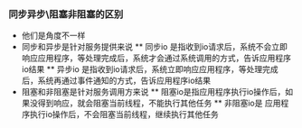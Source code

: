 
### 同步异步\阻塞非阻塞的区别
* 他们是角度不一样
* 同步和异步是针对服务提供来说
** 同步io 是指收到io请求后，系统不会立即响应应用程序，等处理完成后，系统才会通过系统调用的方式，告诉应用程序io结果
** 异步io 是指收到io请求后，系统立即响应应用程序，等处理完成后，系统再通过事件通知的方式，告诉应用程序io结果
* 阻塞和非阻塞是针对服务调用方来说
** 阻塞io是指应用程序执行io操作后，如果没得到响应，就会阻塞当前线程，不能执行其他任务
** 非阻塞io是 应用程序执行io操作后，不会阻塞当前线程，继续执行其他任务
